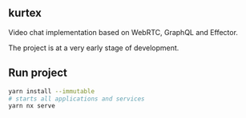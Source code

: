 ## kurtex

Video chat implementation based on WebRTC, GraphQL and Effector.

The project is at a very early stage of development.

## Run project

```sh 
yarn install --immutable
# starts all applications and services
yarn nx serve
```
